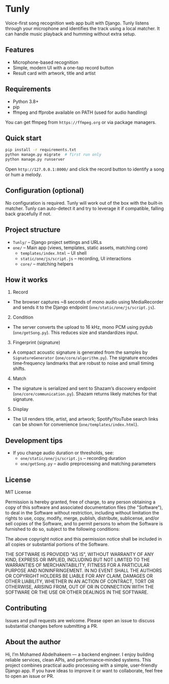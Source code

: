 # Tunly

Voice-first song recognition web app built with Django. Tunly listens through your microphone and identifies the track using a local matcher. It can handle music playback and humming without extra setup.

## Features

- Microphone-based recognition
- Simple, modern UI with a one-tap record button
- Result card with artwork, title and artist

## Requirements

- Python 3.8+
- pip
- ffmpeg and ffprobe available on PATH (used for audio handling)

You can get ffmpeg from `https://ffmpeg.org` or via package managers.

## Quick start

```bash
pip install -r requirements.txt
python manage.py migrate  # first run only
python manage.py runserver
```

Open `http://127.0.0.1:8000/` and click the record button to identify a song or hum a melody.

## Configuration (optional)

No configuration is required. Tunly will work out of the box with the built‑in matcher. Tunly can auto-detect it and try to leverage it if compatible, falling back gracefully if not.

## Project structure

- `Tunly/` – Django project settings and URLs
- `one/` – Main app (views, templates, static assets, matching core)
  - `templates/index.html` – UI shell
  - `static/one/js/script.js` – recording, UI interactions
  - `core/` – matching helpers

## How it works

1) Record
- The browser captures ~8 seconds of mono audio using MediaRecorder and sends it to the Django endpoint (`one/static/one/js/script.js`).

2) Condition
- The server converts the upload to 16 kHz, mono PCM using pydub (`one/getSong.py`). This reduces size and standardizes input.

3) Fingerprint (signature)
- A compact acoustic signature is generated from the samples by `SignatureGenerator` (`one/core/algorithm.py`). The signature encodes time‑frequency landmarks that are robust to noise and small timing shifts.

4) Match
- The signature is serialized and sent to Shazam’s discovery endpoint (`one/core/communication.py`). Shazam returns likely matches for that signature.

5) Display
- The UI renders title, artist, and artwork; Spotify/YouTube search links can be shown for convenience (`one/templates/index.html`).

## Development tips

- If you change audio duration or thresholds, see:
  - `one/static/one/js/script.js` – recording duration
  - `one/getSong.py` – audio preprocessing and matching parameters

## License

MIT License

Permission is hereby granted, free of charge, to any person obtaining a copy
of this software and associated documentation files (the "Software"), to deal
in the Software without restriction, including without limitation the rights
to use, copy, modify, merge, publish, distribute, sublicense, and/or sell
copies of the Software, and to permit persons to whom the Software is
furnished to do so, subject to the following conditions:

The above copyright notice and this permission notice shall be included in all
copies or substantial portions of the Software.

THE SOFTWARE IS PROVIDED "AS IS", WITHOUT WARRANTY OF ANY KIND, EXPRESS OR
IMPLIED, INCLUDING BUT NOT LIMITED TO THE WARRANTIES OF MERCHANTABILITY,
FITNESS FOR A PARTICULAR PURPOSE AND NONINFRINGEMENT. IN NO EVENT SHALL THE
AUTHORS OR COPYRIGHT HOLDERS BE LIABLE FOR ANY CLAIM, DAMAGES OR OTHER
LIABILITY, WHETHER IN AN ACTION OF CONTRACT, TORT OR OTHERWISE, ARISING FROM,
OUT OF OR IN CONNECTION WITH THE SOFTWARE OR THE USE OR OTHER DEALINGS IN THE
SOFTWARE.

## Contributing

Issues and pull requests are welcome. Please open an issue to discuss substantial changes before submitting a PR.

## About the author

Hi, I’m Mohamed Abdelhakeem — a backend engineer. I enjoy building reliable services, clean APIs, and performance‑minded systems. This project combines practical audio processing with a simple, user‑friendly Django app. If you have ideas to improve it or want to collaborate, feel free to open an issue or PR.